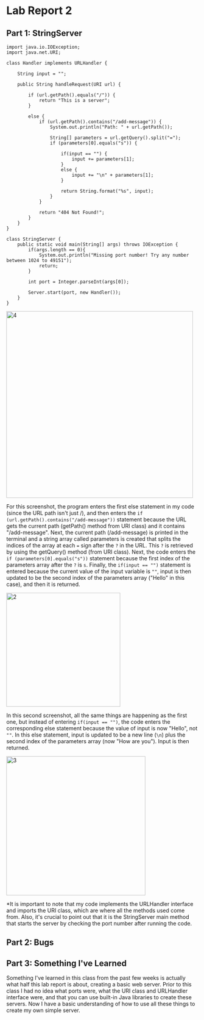 # Lab Report 2


## Part 1: StringServer
```
import java.io.IOException;
import java.net.URI;

class Handler implements URLHandler {

    String input = "";

    public String handleRequest(URI url) {
        
        if (url.getPath().equals("/")) {
            return "This is a server";
        }

        else {
            if (url.getPath().contains("/add-message")) {
                System.out.println("Path: " + url.getPath());

                String[] parameters = url.getQuery().split("=");
                if (parameters[0].equals("s")) {

                    if(input == "") {
                        input += parameters[1];
                    }
                    else {
                        input += "\n" + parameters[1];
                    }

                    return String.format("%s", input);
                }
            }

            return "404 Not Found!";
        } 
    }
}

class StringServer {
    public static void main(String[] args) throws IOException {
        if(args.length == 0){
            System.out.println("Missing port number! Try any number between 1024 to 49151");
            return;
        }

        int port = Integer.parseInt(args[0]);

        Server.start(port, new Handler());
    }
}
```
<img width="490" alt="4" src="https://user-images.githubusercontent.com/88350907/233804050-7250493b-a2eb-420c-9c51-9f028d28faf7.png">

For this screenshot, the program enters the first else statement in my code (since the URL path isn't just /), and then enters the `if (url.getPath().contains("/add-message"))` statement because the URL gets the current path (getPath() method from URI class) and it contains "/add-message". Next, the current path (/add-message) is printed in the terminal and a string array called parameters is created that splits the indices of the array at each `=` sign after the `?` in the URL. This `?` is retrieved by using the getQuery() method (from URI class). Next, the code enters the `if (parameters[0].equals("s"))` statement because the first index of the parameters array after the `?` is `s`. Finally, the `if(input == "")` statement is entered because the current value of the input variable is `""`, input is then updated to be the second index of the parameters array ("Hello" in this case), and then it is returned.

<img width="299" alt="2" src="https://user-images.githubusercontent.com/88350907/233803970-bcb859d6-88f6-45e2-ade0-8d0e2f08bd99.png">

In this second screenshot, all the same things are happening as the first one, but instead of entering `if(input == "")`, the code enters the corresponding else statement because the value of input is now "Hello", not `""`. In this else statement, input is updated to be a new line (`\n`) plus the second index of the parameters array (now "How are you"). Input is then returned.

<img width="365" alt="3" src="https://user-images.githubusercontent.com/88350907/233803976-b70dabf5-6d91-4bf5-b18d-816435e455b5.png">

*It is important to note that my code implements the URLHandler interface and imports the URI class, which are where all the methods used come from. Also, it's crucial to point out that it is the StringServer main method that starts the server by checking the port number after running the code.

## Part 2: Bugs


## Part 3: Something I've Learned
Something I've learned in this class from the past few weeks is actually what half this lab report is about, creating a basic web server. Prior to this class I had no idea what ports were, what the URI class and URLHandler interface were, and that you can use built-in Java libraries to create these servers. Now I have a basic understanding of how to use all these things to create my own simple server.
